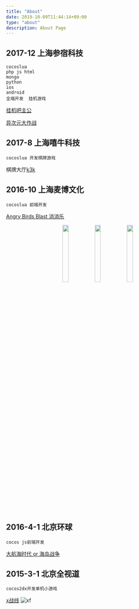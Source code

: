 ```yaml
---
title: "About"
date: 2019-10-09T11:44:14+09:00
type: "about"
description: About Page
---
```



## 2017-12 上海参宿科技

```
cocoslua
php js html
mongo
python
ios
android
全端开发  挂机游戏
```

[挂机吧主公](https://tieba.baidu.com/f?kw=%B9%D2%BB%FA%B0%C9%D6%F7%B9%AB&fr=ala0&tpl=5)

[异次元大作战](https://www.taptap.com/app/162531)

## 2017-8 上海嘻牛科技
```
cocoslua 开发棋牌游戏 
```
棋牌大厅[k3k](https://www.k3k.com/)



## 2016-10 上海麦博文化
```
cocoslua 前端开发 

```
[Angry Birds Blast 消消乐](http://www.mybogame.com/game/detail.aspx?id=6)
<center>
<figure>
<img src="http://www.mybogame.com/uploads/20180223/20180223121628731.png" width="20%" height="20%">
<img src="http://www.mybogame.com/uploads/20180223/20180223121618752.png" width="20%" height="20%">
<img src="http://www.mybogame.com/uploads/20180223/20180223121610694.png" width="20%" height="20%">
</figure>
</center>



## 2016-4-1 北京环球
```
cocos js前端开发 
```
[大航海时代 or 海岛战争](https://www.taptap.com/app/72470)


## 2015-3-1 北京全视道
```
cocos2dx开发单机小游戏 
```
[x战线](http://news.4399.com/xzhanxian/zixun/m/600030.html)
![xf](http://newsimg.5054399.com/uploads/userup/1602/021A1302240.jpg)
